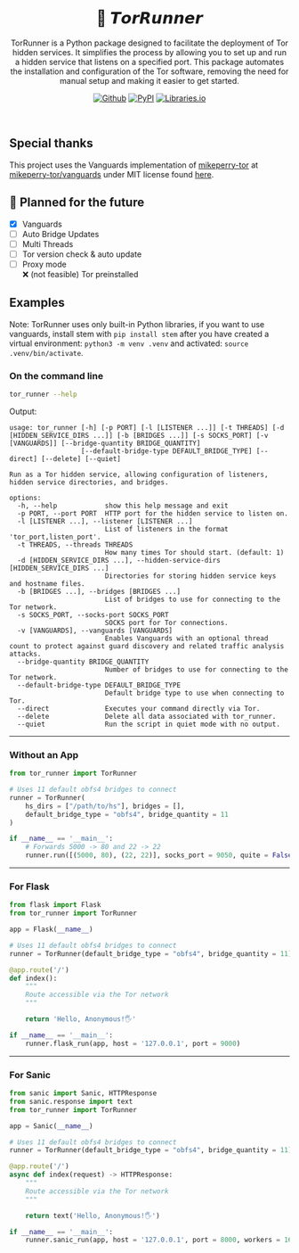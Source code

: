 <h1 align="center">🧅 𝙏𝙤𝙧𝙍𝙪𝙣𝙣𝙚𝙧</h1>
<p align="center">TorRunner is a Python package designed to facilitate the deployment of Tor hidden services. It simplifies the process by allowing you to set up and run a hidden service that listens on a specified port. This package automates the installation and configuration of the Tor software, removing the need for manual setup and making it easier to get started.</p>
<p align="center"><a rel="noreferrer noopener" href="https://github.com/tn3w/TorRunner"><img alt="Github" src="https://img.shields.io/badge/Github-141e24.svg?&style=for-the-badge&logo=github&logoColor=white"></a>  <a rel="noreferrer noopener" href="https://pypi.org/project/tor-runner/"><img alt="PyPI" src="https://img.shields.io/badge/PyPi-141e24.svg?&style=for-the-badge&logo=python&logoColor=white"></a>  <a rel="noreferrer noopener" href="https://libraries.io/pypi/tor-runner"><img alt="Libraries.io" src="https://img.shields.io/badge/Libraries.io-141e24.svg?&style=for-the-badge&logo=npm&logoColor=white"></a></p>

<br>

## Special thanks
This project uses the Vanguards implementation of [mikeperry-tor](https://github.com/mikeperry-tor) at [mikeperry-tor/vanguards](https://github.com/mikeperry-tor/vanguards) under MIT license found [here](https://github.com/mikeperry-tor/vanguards/blob/master/LICENSE).

## 📌 Planned for the future
- [x] Vanguards
- [ ] Auto Bridge Updates
- [ ] Multi Threads
- [ ] Tor version check & auto update
- [ ] Proxy mode<br>
❌ (not feasible) Tor preinstalled

## Examples
Note: TorRunner uses only built-in Python libraries, if you want to use vanguards, install stem with `pip install stem` after you have created a virtual environment: `python3 -m venv .venv` and activated: `source .venv/bin/activate`.

### On the command line
```bash
tor_runner --help
```

Output:
```
usage: tor_runner [-h] [-p PORT] [-l [LISTENER ...]] [-t THREADS] [-d [HIDDEN_SERVICE_DIRS ...]] [-b [BRIDGES ...]] [-s SOCKS_PORT] [-v [VANGUARDS]] [--bridge-quantity BRIDGE_QUANTITY]
                  [--default-bridge-type DEFAULT_BRIDGE_TYPE] [--direct] [--delete] [--quiet]

Run as a Tor hidden service, allowing configuration of listeners, hidden service directories, and bridges.

options:
  -h, --help            show this help message and exit
  -p PORT, --port PORT  HTTP port for the hidden service to listen on.
  -l [LISTENER ...], --listener [LISTENER ...]
                        List of listeners in the format 'tor_port,listen_port'.
  -t THREADS, --threads THREADS
                        How many times Tor should start. (default: 1)
  -d [HIDDEN_SERVICE_DIRS ...], --hidden-service-dirs [HIDDEN_SERVICE_DIRS ...]
                        Directories for storing hidden service keys and hostname files.
  -b [BRIDGES ...], --bridges [BRIDGES ...]
                        List of bridges to use for connecting to the Tor network.
  -s SOCKS_PORT, --socks-port SOCKS_PORT
                        SOCKS port for Tor connections.
  -v [VANGUARDS], --vanguards [VANGUARDS]
                        Enables Vanguards with an optional thread count to protect against guard discovery and related traffic analysis attacks.
  --bridge-quantity BRIDGE_QUANTITY
                        Number of bridges to use for connecting to the Tor network.
  --default-bridge-type DEFAULT_BRIDGE_TYPE
                        Default bridge type to use when connecting to Tor.
  --direct              Executes your command directly via Tor.
  --delete              Delete all data associated with tor_runner.
  --quiet               Run the script in quiet mode with no output.
```

---

### Without an App
```python
from tor_runner import TorRunner

# Uses 11 default obfs4 bridges to connect
runner = TorRunner(
    hs_dirs = ["/path/to/hs"], bridges = [],
    default_bridge_type = "obfs4", bridge_quantity = 11
)

if __name__ == '__main__':
    # Forwards 5000 -> 80 and 22 -> 22
    runner.run([(5000, 80), (22, 22)], socks_port = 9050, quite = False, wait = True)
```

---

### For Flask
```python
from flask import Flask
from tor_runner import TorRunner

app = Flask(__name__)

# Uses 11 default obfs4 bridges to connect
runner = TorRunner(default_bridge_type = "obfs4", bridge_quantity = 11)

@app.route('/')
def index():
    """
    Route accessible via the Tor network
    """

    return 'Hello, Anonymous!🖐️'

if __name__ == '__main__':
    runner.flask_run(app, host = '127.0.0.1', port = 9000)
```

---

### For Sanic
```python
from sanic import Sanic, HTTPResponse
from sanic.response import text
from tor_runner import TorRunner

app = Sanic(__name__)

# Uses 11 default obfs4 bridges to connect
runner = TorRunner(default_bridge_type = "obfs4", bridge_quantity = 11)

@app.route('/')
async def index(request) -> HTTPResponse:
    """
    Route accessible via the Tor network
    """

    return text('Hello, Anonymous!🖐️')

if __name__ == '__main__':
    runner.sanic_run(app, host = '127.0.0.1', port = 8000, workers = 16)
```

